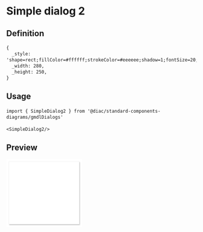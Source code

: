 # Simple dialog 2

## Definition

```
{
  _style: 'shape=rect;fillColor=#ffffff;strokeColor=#eeeeee;shadow=1;fontSize=20;fontColor=#000000;spacingTop=-7;spacing=20;labelPosition=center;align=left;verticalAlign=top;whiteSpace=wrap;html=1;',
  _width: 280,
  _height: 250,
}
```

## Usage

```
import { SimpleDialog2 } from '@diac/standard-components-diagrams/gmdlDialogs'

<SimpleDialog2/>
```

## Preview

<img src="./simple-dialog-2.png" width="200"/>
